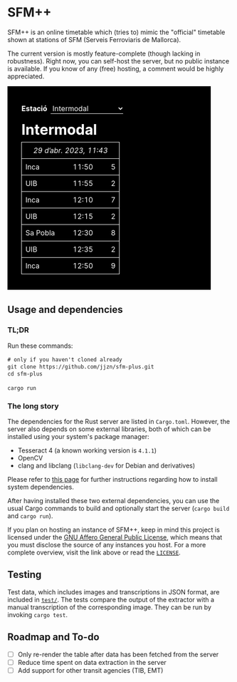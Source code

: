 # SFM++

SFM++ is an online timetable which (tries to) mimic the "official" timetable
shown at stations of SFM (Serveis Ferroviaris de Mallorca).

The current version is mostly feature-complete (though lacking in robustness).
Right now, you can self-host the server, but no public instance is available.
If you know of any (free) hosting, a comment would be highly appreciated.

![SFM++ screenshot, showing the timetable of Intermodal](./screenshot.png)

## Usage and dependencies

### TL;DR

Run these commands:

    # only if you haven't cloned already
    git clone https://github.com/jjzn/sfm-plus.git
    cd sfm-plus

    cargo run

### The long story

The dependencies for the Rust server are listed in `Cargo.toml`. However, the
server also depends on some external libraries, both of which can be installed
using your system's package manager:
- Tesseract 4 (a known working version is `4.1.1`)
- OpenCV
- clang and libclang (`libclang-dev` for Debian and derivatives)

Please refer to [this page](https://github.com/twistedfall/opencv-rust#getting-opencv)
for further instructions regarding how to install system dependencies.

After having installed these two external dependencies, you can use the usual
Cargo commands to build and optionally start the server (`cargo build` and
`cargo run`).

If you plan on hosting an instance of SFM++, keep in mind this project is
licensed under the [GNU Affero General Public License](https://choosealicense.com/licenses/agpl-3.0/),
which means that you must disclose the source of any instances you host. For a
more complete overview, visit the link above or read the [`LICENSE`](./LICENSE).

## Testing

Test data, which includes images and transcriptions in JSON format, are
included in [`test/`](./test). The tests compare the output of the extractor
with a manual transcription of the corresponding image. They can be run by
invoking `cargo test`.

## Roadmap and To-do

- [ ] Only re-render the table after data has been fetched from the server
- [ ] Reduce time spent on data extraction in the server
- [ ] Add support for other transit agencies (TIB, EMT)

